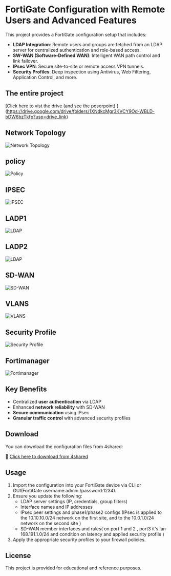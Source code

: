 # FortiGate Configuration with Remote Users and Advanced Features

This project provides a FortiGate configuration setup that includes:

- **LDAP Integration**: Remote users and groups are fetched from an LDAP server for centralized authentication and role-based access.
- **SW-WAN (Software-Defined WAN)**: Intelligent WAN path control and link failover.
- **IPsec VPN**: Secure site-to-site or remote access VPN tunnels.
- **Security Profiles**: Deep inspection using Antivirus, Web Filtering, Application Control, and more.

## The entire project 
[Click here to vist the drive (and see the poserpoint) }(https://drive.google.com/drive/folders/1XNdkcMgr3KVCY9Od-WBLD-bDW6bzTkfp?usp=drive_link)
## Network Topology

![Network Topology](./network-topology.png)

## policy 

![Policy](./Policy.png)

## IPSEC 

![IPSEC](./IPSEC.png)
## LADP1

![LDAP](./LADP1.png)
## LADP2

![LDAP](./LADP2.png)

## SD-WAN

![SD-WAN](./SD-WAN.png)
## VLANS 

![VLANS](./VLANS.png)

## Security Profile


![Security Profile](./securityprofile.png)
## Fortimanager

![Fortimanager](./MANGER.png)



## Key Benefits

- Centralized **user authentication** via LDAP
- Enhanced **network reliability** with SD-WAN
- **Secure communication** using IPsec
- **Granular traffic control** with advanced security profiles

## Download

You can download the configuration files from 4shared:

🔗 [Click here to download from 4shared](https://www.4shared.com/folder/pRZYrwfV/_online.html)


## Usage

1. Import the configuration into your FortiGate device via CLI or GUI(FortiGate username:admin /password:1234).
2. Ensure you update the following:
   - LDAP server settings (IP, credentials, group filters)
   - Interface names and IP addresses
   - IPsec peer settings and phase1/phase2 configs (IPsec is applied to the 10.10.10.0/24 network on the first site, and to the 10.0.1.0/24 network on the second site )
   - SD-WAN member interfaces and rules( on port 1 and 2 , port3 it's lan 168.191.1.0/24 and condition on latency and applied security profile )
3. Apply the appropriate security profiles to your firewall policies.

## License

This project is provided for educational and reference purposes.
